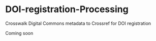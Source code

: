 # DOI-registration-Processing
 Crosswalk Digital Commons metadata to Crossref for DOI registration

Coming soon
